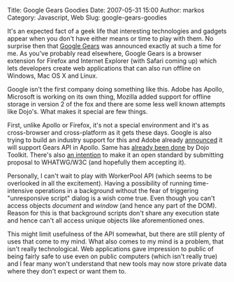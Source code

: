 Title: Google Gears Goodies
Date: 2007-05-31 15:00
Author: markos
Category: Javascript, Web
Slug: google-gears-goodies

It's an expected fact of a geek life that interesting technologies and
gadgets appear when you don't have either means or time to play with
them. No surprise then that [Google
Gears](http://code.google.com/apis/gears/index.html) was announced
exactly at such a time for me. As you've probably read elsewhere, Google
Gears is a browser extension for Firefox and Internet Explorer (with
Safari coming up) which lets developers create web applications that can
also run offline on Windows, Mac OS X and Linux.

Google isn't the first company doing something like this. Adobe has
Apollo, Microsoft is working on its own thing, Mozilla added support for
offline storage in version 2 of the fox and there are some less well
known attempts like Dojo's. What makes it special are few things.

First, unlike Apollo or Firefox, it's not a special environment and it's
as cross-browser and cross-platform as it gets these days. Google is
also trying to build an industry support for this and Adobe already
[announced](http://shebanation.com/2007/05/30/google-gears/) it will
support Gears API in Apollo. Same has [already been
done](http://ajaxian.com/archives/audible-ajax-episode-21-dojo-offline-on-google-gears)
by Dojo Toolkit. There's also [an
intention](http://erik.eae.net/archives/2007/05/30/19.06.10/#comments)
to make it an open standard by submitting proposal to WHATWG/W3C (and
hopefully them accepting it).

Personally, I can't wait to play with WorkerPool API (which seems to be
overlooked in all the excitement). Having a possibility of running
time-intensive operations in a background without the fear of triggering
"unresponsive script" dialog is a wish come true. Even though you can't
access objects *document* and *window* (and hence any part of the DOM).
Reason for this is that background scripts don't share any execution
state and hence can't all access unique objects like aforementioned
ones.

This might limit usefulness of the API somewhat, but there are still
plenty of uses that come to my mind. What also comes to my mind is a
problem, that isn't really technological. Web applications gave
impression to public of being fairly safe to use even on public
computers (which isn't really true) and I fear many won't understand
that new tools may now store private data where they don't expect or
want them to.

